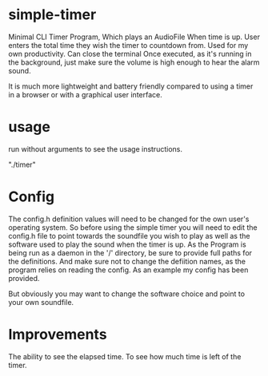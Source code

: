 # simple-timer
Minimal CLI Timer Program, Which plays an AudioFile When time is up. User enters the total time they wish the timer to countdown from. Used for my own productivity. Can close the terminal Once executed, as it's running in the background, just make sure the volume is high enough to hear the alarm sound. 

It is much more lightweight and battery friendly compared to using a timer in a browser or with a graphical user interface.

# usage
run without arguments to see the usage instructions.

"./timer"



# Config

The config.h definition values will need to be changed for the own user's operating system. So before using the simple timer you will need to edit the config.h
file to point towards the soundfile you wish to play as well as the software used to play the sound when the timer is up. As the Program is being run as a daemon
in the '/' directory, be sure to provide full paths for the definitions. And make sure not to change the defiition names, as the program relies on reading
the config. As an example my config has been provided.

But obviously you may want to change the software choice and point to your own soundfile.


# Improvements

The ability to see the elapsed time. To see how much time is left of the timer.
